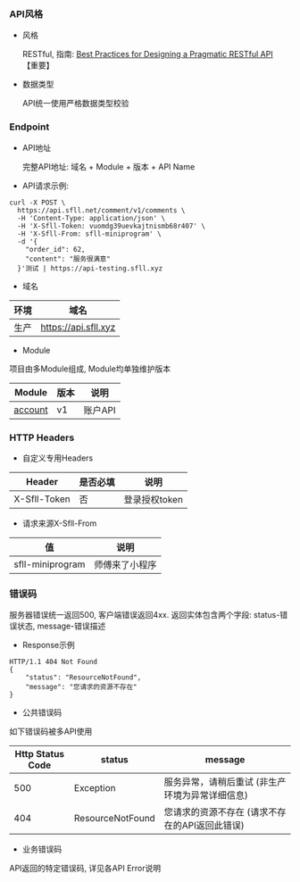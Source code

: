 ### API风格

- 风格 

  RESTful, 指南: <a href="https://www.vinaysahni.com/best-practices-for-a-pragmatic-restful-api" target="_blank">Best Practices for Designing a Pragmatic RESTful API</a> 【重要】

- 数据类型

  API统一使用严格数据类型校验 

### Endpoint

- API地址

  完整API地址: 域名 + Module + 版本 + API Name

- API请求示例:
```
curl -X POST \
  https://api.sfll.net/comment/v1/comments \
  -H 'Content-Type: application/json' \
  -H 'X-Sfll-Token: vuomdg39uevkajtnismb68r407' \
  -H 'X-Sfll-From: sfll-miniprogram' \
  -d '{
    "order_id": 62,
    "content": "服务很满意"
  }'测试 | https://api-testing.sfll.xyz
```

- 域名

环境 | 域名
---|---
生产 | https://api.sfll.xyz

- Module

项目由多Module组成, Module均单独维护版本

Module | 版本 | 说明
---|---|---
[account](#api-account)                 | v1    | 账户API           

### HTTP Headers

- 自定义专用Headers

Header | 是否必填 | 说明
---|---|---
X-Sfll-Token | 否 | 登录授权token

- 请求来源X-Sfll-From

值 | 说明
--- | ---
sfll-miniprogram | 师傅来了小程序

### 错误码

服务器错误统一返回500, 客户端错误返回4xx. 返回实体包含两个字段: status-错误状态, message-错误描述

- Response示例
```
HTTP/1.1 404 Not Found
{
    "status": "ResourceNotFound",
    "message": "您请求的资源不存在"
}
```

- 公共错误码

如下错误码被多API使用
 
Http Status Code | status | message
---|---|---
500 | Exception | 服务异常，请稍后重试 (非生产环境为异常详细信息)
404 | ResourceNotFound | 您请求的资源不存在 (请求不存在的API返回此错误)

- 业务错误码

API返回的特定错误码, 详见各API Error说明

